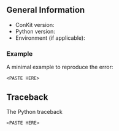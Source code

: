 ## General Information

<!-- Can be obtained by running: ``python -c "import conkit; print(conkit.__version__)`` -->
- ConKit version: <ADD HERE>
- Python version: <ADD HERE>
- Environment (if applicable): <ADD HERE>
<!-- Such as CCP4, Anaconda, CCP-EM, etc. -->

### Example

A minimal example to reproduce the error:
```
<PASTE HERE>
```

## Traceback

The Python traceback
```
<PASTE HERE>
```
